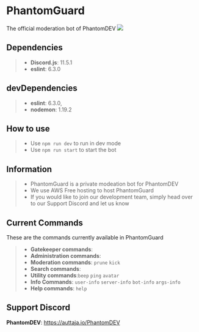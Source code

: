 # PhantomGuard
The official moderation bot of PhantomDEV
 <img src="https://github.com/phantomdev-github/PhantomGuard/blob/master/assets/banner.PNG"> </img>

## Dependencies
>- **Discord.js**: 11.5.1
>- **eslint**: 6.3.0

## devDependencies
>- **eslint**: 6.3.0,
>- **nodemon**: 1.19.2

## How to use
>- Use `npm run dev` to run in dev mode
>- Use `npm run start` to start the bot

## Information
>- PhantomGuard is a private modeation bot for PhantomDEV
>- We use AWS Free hosting to host PhantomGuard
>- If you would like to join our development team, simply head over to our Support Discord and let us know

## Current Commands
These are the commands currently available in PhantomGuard
>- **Gatekeeper commands**: 
>- **Administration commands**: 
>- **Moderation commands**: `prune` `kick` 
>- **Search commands**:
>- **Utility commands**:`beep` `ping` `avatar` 
>- **Info Commands**: `user-info` `server-info` `bot-info` `args-info`
>- **Help commands**: `help` 

## Support Discord
**PhantomDEV**: https://auttaja.io/PhantomDEV
